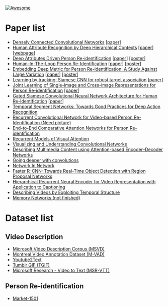 [![Awesome](https://cdn.rawgit.com/sindresorhus/awesome/d7305f38d29fed78fa85652e3a63e154dd8e8829/media/badge.svg)](https://github.com/sindresorhus/awesome)

# Paper list
* [Densely Connected Convolutional Networks](201612.md#densely-connected-convolutional-networks) \[[paper](http://cn.arxiv.org/pdf/1608.06993v3)\]
* [Human Attribute Recognition by Deep Hierarchical Contexts](201612.md#human-attribute-recognition-by-deep-hierarchical-contexts) \[[paper](http://personal.ie.cuhk.edu.hk/~ccloy/files/eccv_2016_human.pdf)\] \[[webpage](http://mmlab.ie.cuhk.edu.hk/projects/WIDERAttribute.html)\]
* [Deep Attributes Driven Person Re-identification](201610.md#deep-attributes-driven-person-re-identification) \[[paper](https://arxiv.org/pdf/1605.03259v2.pdf)\] \[[poster](http://www.eccv2016.org/files/posters/P-1B-34.pdf)\]
* [Human-In-The-Loop Person Re-Identification](201610.md#human-in-the-loop-person-re-identification) \[[paper](http://www.eecs.qmul.ac.uk/~xz303/papers/ECCV16/WangEtAl_ECCV2016.pdf)\] \[[poster](http://www.eccv2016.org/files/posters/P-2B-41.pdf)\]
* [Embedding Deep Metric for Person Re-identification: A Study Against Large Variation](201610.md#embedding-deep-metric-for-person-re-identification-a-study-against-large-variation)
 \[[paper](http://www.cbsr.ia.ac.cn/users/hailinshi/papers/2016-eccv/0236.pdf)\] \[[poster](http://www.eccv2016.org/files/posters/P-1A-44.pdf)\]
* [Learning by tracking: Siamese CNN for robust target association](201610.md#learning-by-tracking-siamese-cnn-for-robust-target-association) \[[paper](https://arxiv.org/pdf/1604.07866v3.pdf)\]
* [Joint Learning of Single-image and Cross-image Representations for Person Re-identification](201610.md#joint-learning-of-single-image-and-cross-image-representations-for-person-re-identification) \[[paper](http://ss.sysu.edu.cn/~ll/files/CVPR2016_PersonReID.pdf)\]
* [Gated Siamese Convolutional Neural Network Architecture for Human Re-Identification](201610.md#gated-siamese-convolutional-neural-network-architecture-for-human-re-identification) \[[paper](https://arxiv.org/pdf/1607.08378v2.pdf)\]
* [Temporal Segment Networks: Towards Good Practices for Deep Action Recognition](201609.md#temporal-segment-networks-towards-good-practices-for-deep-action-recognition)
* [Recurrent Convolutional Network for Video-based Person Re-Identification (Need picture)](201609.md#recurrent-convolutional-network-for-video-based-person-re-identification)
* [End-to-End Comparative Attention Networks for Person Re-identification](201609.md#end-to-end-comparative-attention-networks-for-person-re-identification)
* [Recurrent Models of Visual Attention](201608.md#recurrent-models-of-visual-attention)
* [Visualizing and Understanding Convolutional Networks](201608.md#visualizing-and-understanding-convolutional-networks)
* [Describing Multimedia Content using Attention-based Encoder–Decoder Networks](201608.md#describing-multimedia-content-using-attention-based-encoderdecoder-networks)
* [Going deeper with convolutions](201608.md#going-deeper-with-convolutions)
* [Network In Network](201608.md#network-in-network)
* [Faster R-CNN: Towards Real-Time Object Detection with Region Proposal Networks](201609.md#faster-r-cnn-towards-real-time-object-detection-with-region-proposal-networks)
* [Hierarchical Recurrent Neural Encoder for Video Representation with Application to Captioning](201609.md#hierarchical-recurrent-neural-encoder-for-video-representation-with-application-to-captioning)
* [Describing Videos by Exploiting Temporal Structure](201609.md#describing-videos-by-exploiting-temporal-structure)
* [Memory Networks (not finished)](201609.md#memory-networks)

# Dataset list

## Video Description

* [Microsoft Video Description Corpus (MSVD)](201609.md#microsoft-video-description-corpus-msvd)
* [Montreal Video Annotation Dataset (M-VAD)](201609.md#montreal-video-annotation-dataset-m-vad)
* [Youtube2Text](201609.md#youtube2text)
* [Tumblr GIF (TGIF)](201609.md#tumblr-gif-tgif)
* [Microsoft Research - Video to Text (MSR-VTT)](201609.md#microsoft-research-video-to-text-msr-vtt)

## Person Re-identification
* [Market-1501](201609.md#market-1501)